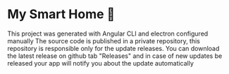 # My Smart Home 🏡
This project was generated with Angular CLI and electron configured manually
The source code is published in a private repository, this repository is responsible only for the update releases.
You can download the latest release on github tab "Releases" and in case of new updates be released your app will notify you about the update automatically
